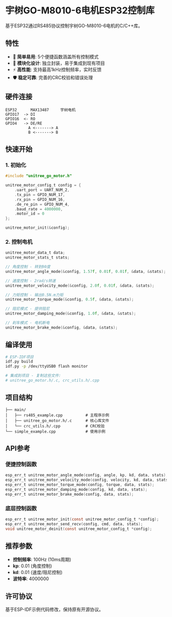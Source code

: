 # 宇树GO-M8010-6电机ESP32控制库

基于ESP32通过RS485协议控制宇树GO-M8010-6电机的C/C++库。

## 特性

- 🎯 **简单易用**: 5个便捷函数涵盖所有控制模式
- 🔧 **模块化设计**: 独立封装，易于集成到现有项目
- ⚡ **高性能**: 支持最高1kHz控制频率，实时反馈
- 🛡️ **稳定可靠**: 完善的CRC校验和错误处理

## 硬件连接

```
ESP32      MAX13487     宇树电机
GPIO17  -> DI           
GPIO16  <- RO           
GPIO4   -> DE/RE        
          A <-------> A
          B <-------> B
```

## 快速开始

### 1. 初始化
```c
#include "unitree_go_motor.h"

unitree_motor_config_t config = {
    .uart_port = UART_NUM_2,
    .tx_pin = GPIO_NUM_17,
    .rx_pin = GPIO_NUM_16,
    .de_re_pin = GPIO_NUM_4,
    .baud_rate = 4000000,
    .motor_id = 0
};

unitree_motor_init(&config);
```

### 2. 控制电机
```c
unitree_motor_data_t data;
unitree_motor_stats_t stats;

// 角度控制 - 转到90度
unitree_motor_angle_mode(&config, 1.57f, 0.01f, 0.01f, &data, &stats);

// 速度控制 - 2rad/s转速
unitree_motor_velocity_mode(&config, 2.0f, 0.01f, &data, &stats);

// 力矩控制 - 输出0.5N.m力矩
unitree_motor_torque_mode(&config, 0.5f, &data, &stats);

// 阻尼模式 - 提供阻尼
unitree_motor_damping_mode(&config, 1.0f, &data, &stats);

// 刹车模式 - 电机断电
unitree_motor_brake_mode(&config, &data, &stats);
```

## 编译使用

```bash
# ESP-IDF项目
idf.py build
idf.py -p /dev/ttyUSB0 flash monitor

# 集成到项目 - 复制这些文件:
# unitree_go_motor.h/.c, crc_utils.h/.cpp
```

## 项目结构

```
├── main/
│   ├── rs485_example.cpp          # 主程序示例
│   ├── unitree_go_motor.h/.c      # 核心库文件  
│   └── crc_utils.h/.cpp           # CRC校验
└── simple_example.cpp             # 使用示例
```

## API参考

### 便捷控制函数
```c
esp_err_t unitree_motor_angle_mode(config, angle, kp, kd, data, stats);
esp_err_t unitree_motor_velocity_mode(config, velocity, kd, data, stats);  
esp_err_t unitree_motor_torque_mode(config, torque, data, stats);
esp_err_t unitree_motor_damping_mode(config, kd, data, stats);
esp_err_t unitree_motor_brake_mode(config, data, stats);
```

### 底层控制函数  
```c
esp_err_t unitree_motor_init(const unitree_motor_config_t *config);
esp_err_t unitree_motor_send_recv(config, cmd, data, stats);
void unitree_motor_deinit(const unitree_motor_config_t *config);
```

## 推荐参数

- **控制频率**: 100Hz (10ms周期)
- **kp**: 0.01 (角度控制)  
- **kd**: 0.01 (速度/阻尼控制)
- **波特率**: 4000000

## 许可协议

基于ESP-IDF示例代码修改，保持原有开源协议。